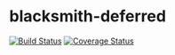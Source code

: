blacksmith-deferred
===================

[![Build Status](https://travis-ci.org/xeranic/blacksmith-deferred.svg?branch=master)](https://travis-ci.org/xeranic/blacksmith-deferred) [![Coverage Status](https://coveralls.io/repos/xeranic/blacksmith-deferred/badge.png?branch=master)](https://coveralls.io/r/xeranic/blacksmith-deferred?branch=master)
